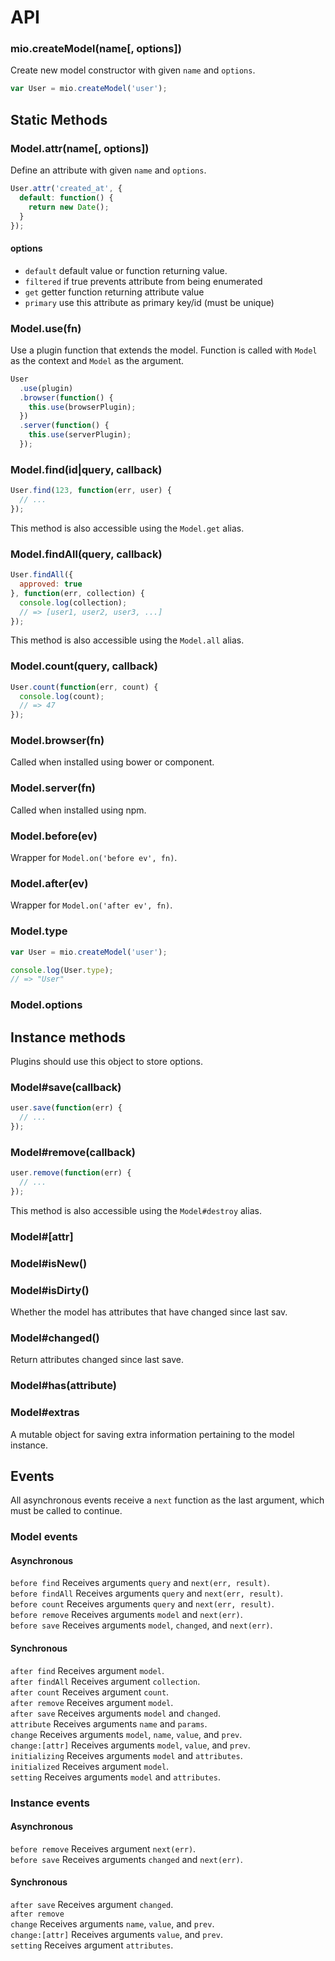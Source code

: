 # API

### mio.createModel(name[, options])

Create new model constructor with given `name` and `options`.

```javascript
var User = mio.createModel('user');
```

## Static Methods

### Model.attr(name[, options])

Define an attribute with given `name` and `options`.

```javascript
User.attr('created_at', {
  default: function() {
    return new Date();
  }
});
```

#### options

- `default` default value or function returning value.
- `filtered` if true prevents attribute from being enumerated
- `get` getter function returning attribute value
- `primary` use this attribute as primary key/id (must be unique)

### Model.use(fn)

Use a plugin function that extends the model. Function is called with `Model` as
the context and `Model` as the argument.

```javascript
User
  .use(plugin)
  .browser(function() {
    this.use(browserPlugin);
  })
  .server(function() {
    this.use(serverPlugin);
  });
```

### Model.find(id|query, callback)

```javascript
User.find(123, function(err, user) {
  // ...
});
```

This method is also accessible using the `Model.get` alias.

### Model.findAll(query, callback)

```javascript
User.findAll({
  approved: true
}, function(err, collection) {
  console.log(collection);
  // => [user1, user2, user3, ...]
});
```

This method is also accessible using the `Model.all` alias.

### Model.count(query, callback)

```javascript
User.count(function(err, count) {
  console.log(count);
  // => 47
});
```

### Model.browser(fn)

Called when installed using bower or component.

### Model.server(fn)

Called when installed using npm.

### Model.before(ev)

Wrapper for `Model.on('before ev', fn)`.

### Model.after(ev)

Wrapper for `Model.on('after ev', fn)`.

### Model.type

```javascript
var User = mio.createModel('user');

console.log(User.type);
// => "User"
```

### Model.options

## Instance methods

Plugins should use this object to store options.

### Model#save(callback)

```javascript
user.save(function(err) {
  // ...
});
```

### Model#remove(callback)

```javascript
user.remove(function(err) {
  // ...
});
```

This method is also accessible using the `Model#destroy` alias.

### Model#[attr]

### Model#isNew()

### Model#isDirty()

Whether the model has attributes that have changed since last sav.

### Model#changed()

Return attributes changed since last save.

### Model#has(attribute)

### Model#extras

A mutable object for saving extra information pertaining to the model instance.

## Events

All asynchronous events receive a `next` function as the last argument,
which must be called to continue.

### Model events

#### Asynchronous

`before find`    Receives arguments `query` and `next(err, result)`.  
`before findAll` Receives arguments `query` and `next(err, result)`.  
`before count`   Receives arguments `query` and `next(err, result)`.  
`before remove`  Receives arguments `model` and `next(err)`.  
`before save`    Receives arguments `model`, `changed`, and `next(err)`.  

#### Synchronous

`after find`     Receives argument `model`.  
`after findAll`  Receives argument `collection`.  
`after count`    Receives argument `count`.  
`after remove`   Receives argument `model`.  
`after save`     Receives arguments `model` and `changed`.  
`attribute`      Receives arguments `name` and `params`.  
`change`         Receives arguments `model`, `name`, `value`, and `prev`.  
`change:[attr]`  Receives arguments `model`, `value`, and `prev`.  
`initializing`   Receives arguments `model` and `attributes`.  
`initialized`    Receives argument `model`.  
`setting`        Receives arguments `model` and `attributes`.  

### Instance events

#### Asynchronous

`before remove`  Receives argument `next(err)`.  
`before save`    Receives arguments `changed` and `next(err)`.  

#### Synchronous

`after save`     Receives argument `changed`.  
`after remove`  
`change`         Receives arguments `name`, `value`, and `prev`.  
`change:[attr]`  Receives arguments `value`, and `prev`.  
`setting`        Receives argument `attributes`.  
